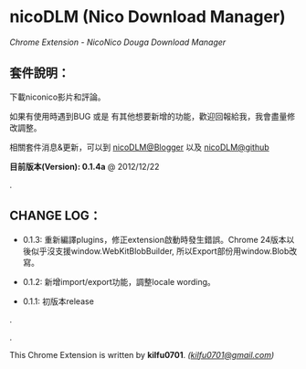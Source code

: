nicoDLM (Nico Download Manager)
=====
 
*Chrome Extension - NicoNico Douga Download Manager*
 
套件說明：
-----
下載niconico影片和評論。

如果有使用時遇到BUG 或是 有其他想要新增的功能，歡迎回報給我，我會盡量修改調整。

相關套件消息&更新，可以到 [nicoDLM@Blogger](http://kilfu0701.blogspot.tw/2012/12/nico-download-manager-nicodlm.html) 以及 [nicoDLM@github](https://github.com/kilfu0701/nicoDLM)

**目前版本(Version): 0.1.4a** @ 2012/12/22

.  

CHANGE LOG：
-----

  * 0.1.3:  重新編譯plugins，修正extension啟動時發生錯誤。Chrome 24版本以後似乎沒支援window.WebKitBlobBuilder, 所以Export部份用window.Blob改寫。

  * 0.1.2:  新增import/export功能，調整locale wording。

  * 0.1.1:  初版本release

.

.

This Chrome Extension is written by **kilfu0701**. *(kilfu0701@gmail.com)*